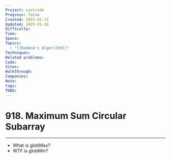 ```yaml
---
Project: Leetcode
Progress: false
Created: 2025-01-15
Updated: 2025-01-18
Difficulty: 
Time: 
Space: 
Topics:
  - "[[Kadane's Algorithm]]"
Techniques: 
Related problems: 
Code: 
Sites: 
Walkthrough: 
Companies: 
Note: 
tags: 
TODO: 
---
```

# 918. Maximum Sum Circular Subarray
---
- What is globMax?
- WTF is globMin?